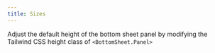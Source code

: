 ```yaml
---
title: Sizes
---
```


Adjust the default height of the bottom sheet panel by modifying the Tailwind CSS height class of `<BottomSheet.Panel>`
